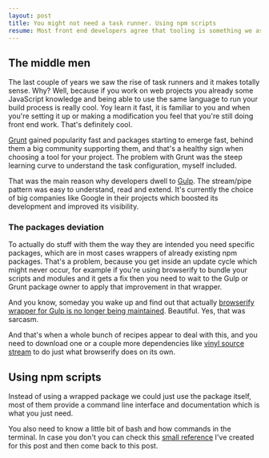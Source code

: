 ```yaml
---
layout: post
title: You might not need a task runner. Using npm scripts
resume: Most front end developers agree that tooling is something we as a community need to figure out this year. The decisions and learning curves around technologies used to build big (and not so big) projects was a trend last year, so maybe it's time to slowly minimize dependencies and delete some middle men.
---
```


## The middle men

The last couple of years we saw the rise of task runners and it makes totally sense. Why? Well, because if you work on web projects you already some JavaScript knowledge and being able to use the same language to run your build process is really cool. Yoy learn it fast, it is familiar to you and when you're setting it up or making a modification you feel that you're still doing front end work. That's definitely cool.

<a href="https://gruntjs.com" target="_blank">Grunt</a> gained popularity fast and packages starting to emerge fast, behind them a big community supporting them, and that's a healthy sign when choosing a tool for your project. The problem with Grunt was the steep learning curve to understand the task configuration, myself included.

That was the main reason why developers dwell to <a href="https://gulpjs.com" target="_blank">Gulp</a>. The stream/pipe pattern was easy to understand, read and extend. It's currently the choice of big companies like Google in their projects which boosted its development and improved its visibility.


### The packages deviation

To actually do stuff with them the way they are intended you need specific packages, which are in most cases wrappers of already existing npm packages. That's a problem, because you get inside an update cycle which might never occur, for example if you're using browserify to bundle your scripts and modules and it gets a fix then you need to wait to the Gulp or Grunt package owner to apply that improvement in that wrapper.

And you know, someday you wake up and find out that actually <a href="https://www.npmjs.com/package/gulp-browserify" target="_blank">browserify wrapper for Gulp is no longer being maintained</a>. Beautiful. Yes, that was sarcasm.

And that's when a whole bunch of recipes appear to deal with this, and you need to download one or a couple more dependencies like <a href="https://www.npmjs.com/package/vinyl-source-stream" target="_blank">vinyl source stream</a> to do just what browserify does on its own.


## Using npm scripts

Instead of using a wrapped package we could just use the package itself, most of them provide a command line interface and documentation which is what you just need.

You also need to know a little bit of bash and how commands in the terminal. In case you don't you can check this <a href="https://gist.github.com/jeremenichelli/489973c73a00437a188c" target="_blank"> small reference</a> I've created for this post and then come back to this post.




